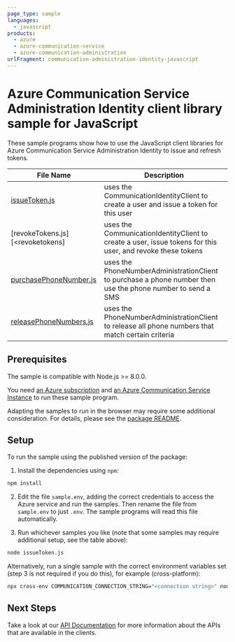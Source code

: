 ```yaml
---
page_type: sample
languages:
  - javascript
products:
  - azure
  - azure-communication-service
  - azure-communication-administration
urlFragment: communication-administration-identity-javascript
---
```


# Azure Communication Service Administration Identity client library sample for JavaScript

These sample programs show how to use the JavaScript client libraries for Azure Communication Service Administration Identity to issue and refresh tokens.

| **File Name**                    | **Description**                                                                                            |
| -------------------------------- | ---------------------------------------------------------------------------------------------------------- |
| [issueToken.js][issuetoken]      | uses the CommunicationIdentityClient to create a user and issue a token for this user                      |
| [revokeTokens.js][<revoketokens] | uses the CommunicationIdentityClient to create a user, issue tokens for this user, and revoke these tokens |
| [purchasePhoneNumber.js][purchasePhoneNumber] | uses the PhoneNumberAdministrationClient to purchase a phone number then use the phone number to send a SMS |
| [releasePhoneNumbers.js][releasePhoneNumbers] | uses the PhoneNumberAdministrationClient to release all phone numbers that match certain criteria |

## Prerequisites

The sample is compatible with Node.js >= 8.0.0.

You need [an Azure subscription][freesub] and [an Azure Communication Service Instance][azcomsvc] to run these sample program.

Adapting the samples to run in the browser may require some additional consideration. For details, please see the [package README][package].

## Setup

To run the sample using the published version of the package:

1. Install the dependencies using `npm`:

```bash
npm install
```

2. Edit the file `sample.env`, adding the correct credentials to access the Azure service and run the samples. Then rename the file from `sample.env` to just `.env`. The sample programs will read this file automatically.

3. Run whichever samples you like (note that some samples may require additional setup, see the table above):

```bash
node issueToken.js
```

Alternatively, run a single sample with the correct environment variables set (step 3 is not required if you do this), for example (cross-platform):

```bash
npx cross-env COMMUNICATION_CONNECTION_STRING="<connection string>" node issueToken.js
```

## Next Steps

Take a look at our [API Documentation][apiref] for more information about the APIs that are available in the clients.

[issuetoken]: https://github.com/Azure/azure-sdk-for-js/blob/master/sdk/communication/communication-administration/samples/javascript/issueToken.js
[revoketokens]: https://github.com/Azure/azure-sdk-for-js/blob/master/sdk/communication/communication-administration/samples/javascript/revokeTokens.js
[purchasePhoneNumber]: https://github.com/Azure/azure-sdk-for-js/blob/master/sdk/communication/communication-administration/samples/javascript/purchasePhoneNumber.js
[releasePhoneNumbers]: https://github.com/Azure/azure-sdk-for-js/blob/master/sdk/communication/communication-administration/samples/javascript/releasePhoneNumbers.js
[apiref]: https://docs.microsoft.com/javascript/api/@azure/communication-administration
[azcomsvc]: https://docs.microsoft.com/azure/communication-services/quickstarts/create-communication-resource?tabs=windows&pivots=platform-azp
[freesub]: https://azure.microsoft.com/free/
[package]: https://github.com/Azure/azure-sdk-for-js/blob/master/sdk/communication/communication-administration/README.md
